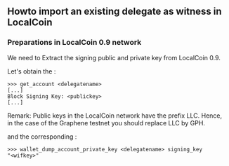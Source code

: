 ## Howto import an existing delegate as witness in LocalCoin

### Preparations in LocalCoin 0.9 network

We need to Extract the signing public and private key from LocalCoin 0.9.

Let's obtain the <publickey>:

    >>> get_account <delegatename>
    [...]
    Block Signing Key: <publickey>
    [...]

Remark: Public keys in the LocalCoin network have the prefix LLC. Hence, in the case of the Graphene testnet you should replace LLC by GPH.

and the corresponding <wifkey>:

    >>> wallet_dump_account_private_key <delegatename> signing_key
    "<wifkey>"
